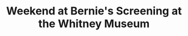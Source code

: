---
ee_id: '132'
site: '1'
type: '2'
url: 2011-127-weekend-at-bernies-screening-at-the-whitney-museum
title: Weekend at Bernie's Screening at the Whitney Museum
year: '2011'
display_year: '2011'
medium:
dims: Variable
pitch: "​Weekend at Bernie’s screening at the Whitney Museum."
ps:
live_url:
related:
youtube:
related_code:
imgs: Weekend-at-Bernies-Screening-at-Whitney-2011-127-performance-view-2-database-TO.jpg
subheading:
download:
add_credit:
commission:
layout: things-i-made
---